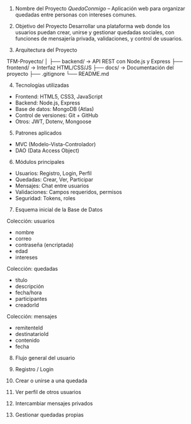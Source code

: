 1. Nombre del Proyecto
*QuedaConmigo* – Aplicación web para organizar quedadas entre personas con intereses comunes.

2. Objetivo del Proyecto
Desarrollar una plataforma web donde los usuarios puedan crear, unirse y gestionar quedadas sociales, con funciones de mensajería privada, validaciones, y control de usuarios.

3. Arquitectura del Proyecto


TFM-Proyecto/
│
├── backend/        → API REST con Node.js y Express
├── frontend/       → Interfaz HTML/CSS/JS
├── docs/           → Documentación del proyecto
├── .gitignore
└── README.md


4. Tecnologías utilizadas
- Frontend: HTML5, CSS3, JavaScript
- Backend: Node.js, Express
- Base de datos: MongoDB (Atlas)
- Control de versiones: Git + GitHub
- Otros: JWT, Dotenv, Mongoose

5. Patrones aplicados
- MVC (Modelo-Vista-Controlador)
- DAO (Data Access Object)

6. Módulos principales
- Usuarios: Registro, Login, Perfil
- Quedadas: Crear, Ver, Participar
- Mensajes: Chat entre usuarios
- Validaciones: Campos requeridos, permisos
- Seguridad: Tokens, roles

7. Esquema inicial de la Base de Datos

Colección: usuarios
- nombre
- correo
- contraseña (encriptada)
- edad
- intereses

Colección: quedadas
- título
- descripción
- fecha/hora
- participantes
- creadorId

Colección: mensajes
- remitenteId
- destinatarioId
- contenido
- fecha


8. Flujo general del usuario

1. Registro / Login
2. Crear o unirse a una quedada
3. Ver perfil de otros usuarios
4. Intercambiar mensajes privados
5. Gestionar quedadas propias
